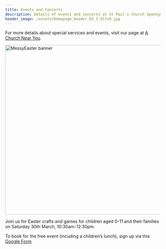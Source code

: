 ```yaml
---
title: Events and Concerts
description: Details of events and concerts at St Paul's Church Spennymoor.
header_image: /assets/Homepage_header_03_3_917x0.jpg
---
```

For more details about special services and events, visit our page at [A Church Near You](https://www.achurchnearyou.com/church/13565/).

<img width="550" alt="MessyEaster banner" src="https://github.com/stpaulsspennymoor/stpaulsspennymoor.github.io/assets/139633336/d1c97cee-26e1-4c43-82ad-7645b05208f4">

Join us for Easter crafts and games for children aged 0-11 and their families on Saturday 30th March, 10:30am-12:30pm.

To book for the free event (incuding a children’s lunch), sign up via this [Google Form](https://forms.gle/2cNW2dmqYVyn6BM97)

